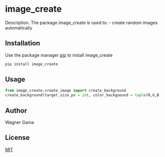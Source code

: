 # image_create

Description. 
The package image_create is used to:
	- create random images automatically

## Installation

Use the package manager [pip](https://pip.pypa.io/en/stable/) to install image_create

```bash
pip install image_create
```

## Usage

```python
from image_create.create_image import create_background
create_background(target_size_px = int, color_backguound = tuple(R,G,B), padding = int, path = str )
```

## Author
Wagner Gama

## License
[MIT](https://choosealicense.com/licenses/mit/)